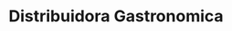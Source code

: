 ---
title: "Distribuidora Gastronomica"
url: /ciudad-autonoma-de-buenos-aires/distribuidora-gastronomica/
shop: general
---